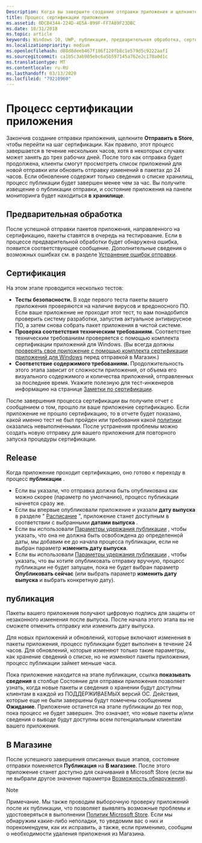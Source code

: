 ```yaml
---
Description: Когда вы завершите создание отправки приложения и щелкните Отправить в магазин, отправка пойдет на этап сертификации.
title: Процесс сертификации приложения
ms.assetid: 0DCB4344-224D-4E5A-899F-FF7A89F23DBC
ms.date: 10/31/2018
ms.topic: article
keywords: Windows 10, UWP, публикация, предварительная обработка, сертификация, выпуск, ожидание, отправка, публикация, состояние, время
ms.localizationpriority: medium
ms.openlocfilehash: d88d8deeb467f186f120fb8c1e579d5c9222aaf1
ms.sourcegitcommit: ca1b5c3ab905ebc6a5b597145a762e2c170a0d1c
ms.translationtype: MT
ms.contentlocale: ru-RU
ms.lasthandoff: 03/13/2020
ms.locfileid: "79210960"
---
```

# <a name="the-app-certification-process"></a>Процесс сертификации приложения

Закончив создание отправки приложения, щелкните **Отправить в Store**, чтобы перейти на шаг сертификации. Как правило, этот процесс завершается в течение нескольких часов, хотя в некоторых случаях может занять до трех рабочих дней. После того как отправка будет продолжена, клиенты смогут просмотреть список приложений для новой отправки или обновить отправку изменений в пакетах до 24 часов. Если обновление содержит только сведения о списке хранилищ, процесс публикации будет завершен менее чем за час.  Вы получите извещение о публикации отправки, и состояние приложения на панели мониторинга будет находиться **в хранилище**.

## <a name="preprocessing"></a>Предварительная обработка

После успешной отправки пакетов приложения, направленного на сертификацию, пакеты ставятся в очередь на тестирование. Если в процессе предварительной обработки будет обнаружена ошибка, появится соответствующее сообщение. Дополнительные сведения о возможных ошибках см. в разделе [Устранение ошибок отправки](resolve-submission-errors.md).

## <a name="certification"></a>Сертификация

На этом этапе проводится несколько тестов:

-   **Тесты безопасности.** В ходе первого теста пакеты вашего приложения проверяются на наличие вирусов и вредоносного ПО. Если ваше приложение не проходит этот тест, то вам понадобится проверить систему разработки, запустив актуальное антивирусное ПО, а затем снова собрать пакет приложения в чистой системе.
-   **Проверка соответствия техническим требованиям.** Соответствие техническим требованиям проверяется с помощью комплекта сертификации приложений для Windows. (Вы всегда должны [проверять свое приложение с помощью комплекта сертификации приложений для Windows](../debug-test-perf/windows-app-certification-kit.md) перед отправкой в Магазин.)
-   **Соответствие содержимого требованиям.** Продолжительность этого этапа зависит от сложности приложения, от объема его визуального содержимого и количества приложений, отправленных за последнее время. Укажите полезную для тест-инженеров информацию на странице [Заметки по сертификации](notes-for-certification.md).

После завершения процесса сертификации вы получите отчет с сообщением о том, прошло ли ваше приложение сертификацию. Если приложение не прошло сертификацию, то в отчете будет показано, какой именно тест не был пройден или требования какой [политики](store-policies.md) оказались невыполненными. После устранения проблемы можно создать новую отправку для вашего приложения для повторного запуска процедуры сертификации.

## <a name="release"></a>Release

Когда приложение проходит сертификацию, оно готово к переходу в процесс **публикации** .

- Если вы указали, что отправка должна быть опубликована как можно скорее (параметр по умолчанию), процесс публикации начнется сразу же.
- Если вы впервые опубликовали приложение и указали **дату выпуска** в разделе " [Расписание](configure-precise-release-scheduling.md#release) ", приложение станет доступным в соответствии с выбранными **датами выпуска** .
- Если вы использовали [Параметры удержания публикации](manage-submission-options.md#publishing-hold-options) , чтобы указать, что она не должна быть освобождена до определенной даты, мы добавим ее до начала процесса публикации, если не выбран параметр **изменить дату выпуска**.
- Если вы использовали [Параметры удержания публикации](manage-submission-options.md#publishing-hold-options) , чтобы указать, что вы хотите опубликовать отправку вручную, процесс публикации не будет запущен, пока не будет выбран параметр **Опубликовать сейчас** (или выбрать параметр **изменить дату выпуска** и выбрать конкретную дату).


## <a name="publishing"></a>публикация

Пакеты вашего приложения получают цифровую подпись для защиты от незаконного изменения после выпуска. После начала этого этапа вы не сможете отменить отправку или изменить дату выпуска.

Для новых приложений и обновлений, которые включают изменения в пакеты приложения, процесс публикации будет выполнен в течение 24 часов. Для обновлений, которые изменяют только такие параметры, как хранение сведений о списке, но не изменяют пакеты приложения, процесс публикации займет меньше часа.

Пока приложение находится на этапе публикации, ссылка **показывать сведения** в столбце Состояние для отправки приложения позволяет узнать, когда новые пакеты и сведения о хранении будут доступны клиентам в каждой из ПОДДЕРЖИВАЕМЫХ версий ОС. Действия, которые еще не были завершены будут помечены сообщением **Ожидание**. Приложение останется на этапе публикации до тех пор, пока процесс не будет завершен. Это означает, что новые пакеты и/или сведения о выводе будут доступны всем потенциальным клиентам вашего приложения.

## <a name="in-the-store"></a>В Магазине 

После успешного завершения описанных выше этапов, состояние отправки поменяется **Публикация** на **В магазине**. После этого приложение станет доступно для скачивания в Microsoft Store (если вы не выбрали другое значение параметра [Возможность обнаружения](choose-visibility-options.md#discoverability)). 

> [!NOTE]
> Примечание. Мы также проводим выборочную проверку приложений после их публикации, что позволяет выявлять возможные проблемы и удостоверяться в выполнении [Политик Microsoft Store](store-policies.md). Если мы обнаружим какие-либо неполадки, то уведомим вас о них и порекомендуем, как их исправить, а также, если применимо, сообщим о необходимости удаления приложения из Магазина.

 

 

 




